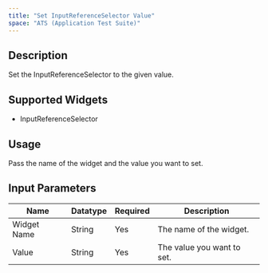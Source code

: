 ```yaml
---
title: "Set InputReferenceSelector Value"
space: "ATS (Application Test Suite)"
---
```

## Description

Set the InputReferenceSelector to the given value.

## Supported Widgets

+ InputReferenceSelector

## Usage

Pass the name of the widget and the value you want to set.

## Input Parameters

Name | Datatype | Required | Description
---- |--------| -------|---------------
Widget Name | String | Yes | The name of the widget.
Value | String | Yes | The value you want to set.
